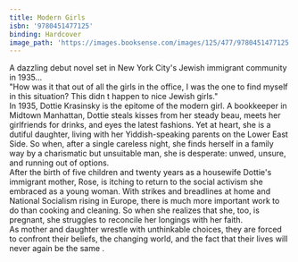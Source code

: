 ```yaml
---
title: Modern Girls
isbn: '9780451477125'
binding: Hardcover
image_path: 'https://images.booksense.com/images/125/477/9780451477125.jpg'
---
```



A dazzling debut novel set in New York City's Jewish immigrant community in 1935...&nbsp;
<br>"How was it that out of all the girls in the office, I was the one to find myself in this situation? This didn t happen to nice Jewish girls."&nbsp;
<br>In 1935, Dottie Krasinsky is the epitome of the modern girl. A bookkeeper in Midtown Manhattan, Dottie steals kisses from her steady beau, meets her girlfriends for drinks, and eyes the latest fashions. Yet at heart, she is a dutiful daughter, living with her Yiddish-speaking parents on the Lower East Side. So when, after a single careless night, she finds herself in a family way by a charismatic but unsuitable man, she is desperate: unwed, unsure, and running out of options.&nbsp;
<br>After the birth of five children and twenty years as a housewife Dottie's immigrant mother, Rose, is itching to return to the social activism she embraced as a young woman. With strikes and breadlines at home and National Socialism rising in Europe, there is much more important work to do than cooking and cleaning. So when she realizes that she, too, is pregnant, she struggles to reconcile her longings with her faith.&nbsp;
<br>As mother and daughter wrestle with unthinkable choices, they are forced to confront their beliefs, the changing world, and the fact that their lives will never again be the same .